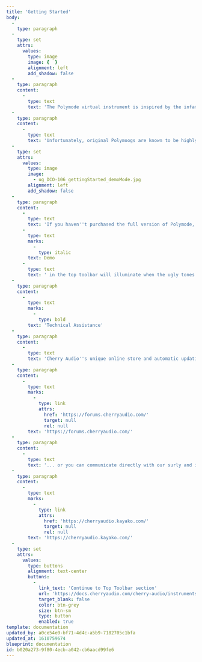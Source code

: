 ```yaml
---
title: 'Getting Started'
body:
  -
    type: paragraph
  -
    type: set
    attrs:
      values:
        type: image
        image: {  }
        alignment: left
        add_shadow: false
  -
    type: paragraph
    content:
      -
        type: text
        text: 'The Polymode virtual instrument is inspired by the infamous 70s-era Polymoog synthesizer. One of the world''s first polyphonic synthesizers, its unique multiple filter implementation and mod routings gives it a sound like no other synth - it excels at large pads, strings, and vocal-esque sounds.'
  -
    type: paragraph
    content:
      -
        type: text
        text: 'Unfortunately, original Polymoogs are known to be highly unreliable as a result of their elaborate circuitry and the inconsistent quality control of 70s electronic components. They were also really expensive ($5200 in mid-70s dollars!), weighed a ton, sensitive to movement, and relatively confusing to operate. Cherry Audio Polymode sidesteps every one of these drawbacks - hooray for modern computers! Of course we''ve eliminated all of the Polymoog''s reliability issues, we''ve updated its controls to make it far easier to use, and we''ve added extensive modulation routing to almost every control for an immense improvement in creative possibilities. '
  -
    type: set
    attrs:
      values:
        type: image
        image:
          - ug_DCO-106_gettingStarted_demoMode.jpg
        alignment: left
        add_shadow: false
  -
    type: paragraph
    content:
      -
        type: text
        text: 'If you haven''t purchased the full version of Polymode, it will run in demo mode. All functions will work, but inharmonic tones will occasionally sound (the LED next to '
      -
        type: text
        marks:
          -
            type: italic
        text: Demo
      -
        type: text
        text: ' in the top toolbar will illuminate when the ugly tones are sounding). We''ve also added a handy button to make purchasing easy, so you''ve got no excuse!  As you might expect, all this demo stuff disappears once Polymode is purchased. '
  -
    type: paragraph
    content:
      -
        type: text
        marks:
          -
            type: bold
        text: 'Technical Assistance'
  -
    type: paragraph
    content:
      -
        type: text
        text: 'Cherry Audio''s unique online store and automatic updating should make operation a smooth experience, but if you run into any issues or have questions, you can discuss issues online at the Cherry Audio forums at:'
  -
    type: paragraph
    content:
      -
        type: text
        marks:
          -
            type: link
            attrs:
              href: 'https://forums.cherryaudio.com/'
              target: null
              rel: null
        text: 'https://forums.cherryaudio.com/'
  -
    type: paragraph
    content:
      -
        type: text
        text: '... or you can communicate directly with our surly and irritable, oops, outgoing and friendly tech support staff at:'
  -
    type: paragraph
    content:
      -
        type: text
        marks:
          -
            type: link
            attrs:
              href: 'https://cherryaudio.kayako.com/'
              target: null
              rel: null
        text: 'https://cherryaudio.kayako.com/'
  -
    type: set
    attrs:
      values:
        type: buttons
        alignment: text-center
        buttons:
          -
            link_text: 'Continue to Top Toolbar section'
            url: 'https://docs.cherryaudio.com/cherry-audio/instruments/polymode/top-toolbar'
            target_blank: false
            color: btn-grey
            size: btn-sm
            type: button
            enabled: true
template: documentation
updated_by: a0ce54e0-bf71-4d4c-a5b9-7182705c1bfa
updated_at: 1610759674
blueprint: documentation
id: b020a273-9f80-4ecb-a042-cb6aacd99fe6
---
```

